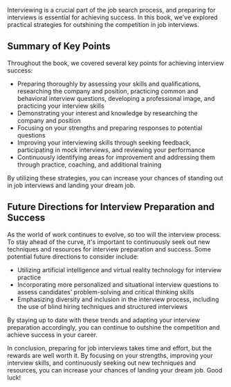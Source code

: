 

Interviewing is a crucial part of the job search process, and preparing for interviews is essential for achieving success. In this book, we've explored practical strategies for outshining the competition in job interviews.

Summary of Key Points
---------------------

Throughout the book, we covered several key points for achieving interview success:

* Preparing thoroughly by assessing your skills and qualifications, researching the company and position, practicing common and behavioral interview questions, developing a professional image, and practicing your interview skills
* Demonstrating your interest and knowledge by researching the company and position
* Focusing on your strengths and preparing responses to potential questions
* Improving your interviewing skills through seeking feedback, participating in mock interviews, and reviewing your performance
* Continuously identifying areas for improvement and addressing them through practice, coaching, and additional training

By utilizing these strategies, you can increase your chances of standing out in job interviews and landing your dream job.

Future Directions for Interview Preparation and Success
-------------------------------------------------------

As the world of work continues to evolve, so too will the interview process. To stay ahead of the curve, it's important to continuously seek out new techniques and resources for interview preparation and success. Some potential future directions to consider include:

* Utilizing artificial intelligence and virtual reality technology for interview practice
* Incorporating more personalized and situational interview questions to assess candidates' problem-solving and critical thinking skills
* Emphasizing diversity and inclusion in the interview process, including the use of blind hiring techniques and structured interviews

By staying up to date with these trends and adapting your interview preparation accordingly, you can continue to outshine the competition and achieve success in your career.

In conclusion, preparing for job interviews takes time and effort, but the rewards are well worth it. By focusing on your strengths, improving your interview skills, and continuously seeking out new techniques and resources, you can increase your chances of landing your dream job. Good luck!